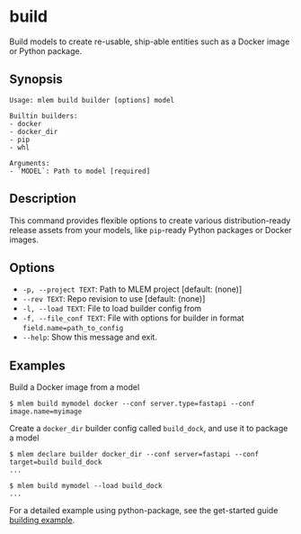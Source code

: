 # build

Build models to create re-usable, ship-able entities such as a Docker image or
Python package.

## Synopsis

```usage
Usage: mlem build builder [options] model

Builtin builders:
- docker
- docker_dir
- pip
- whl

Arguments:
- `MODEL`: Path to model [required]
```

## Description

This command provides flexible options to create various distribution-ready
release assets from your models, like `pip`-ready Python packages or Docker
images.

## Options

- `-p, --project TEXT`: Path to MLEM project [default: (none)]
- `--rev TEXT`: Repo revision to use [default: (none)]
- `-l, --load TEXT`: File to load builder config from
- `-f, --file_conf TEXT`: File with options for builder in format `field.name=path_to_config`
- `--help`: Show this message and exit.

## Examples

Build a Docker image from a model

```cli
$ mlem build mymodel docker --conf server.type=fastapi --conf image.name=myimage
```

Create a `docker_dir` builder config called `build_dock`, and use it to package
a model

```cli
$ mlem declare builder docker_dir --conf server=fastapi --conf target=build build_dock
...

$ mlem build mymodel --load build_dock
...
```

For a detailed example using python-package, see the get-started guide
[building example](/doc/get-started/building).
